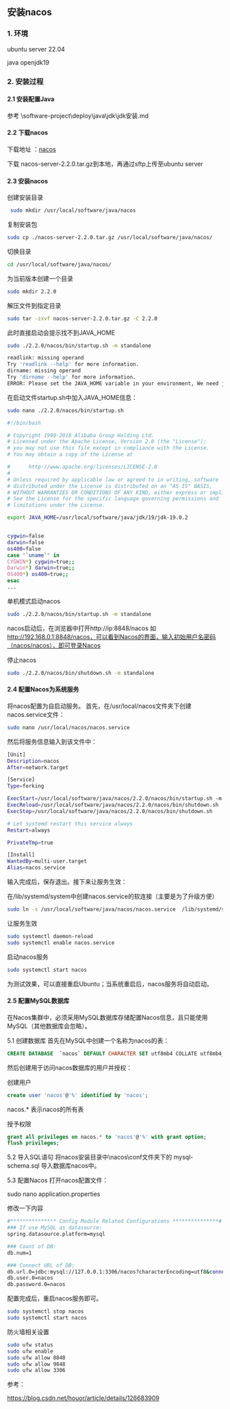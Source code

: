 ## 安装nacos

### 1. 环境

ubuntu server 22.04

java openjdk19



### 2. 安装过程

#### 2.1 安装配置Java

参考 \software-project\deploy\java\jdk\jdk安装.md

#### 2.2 下载nacos

下载地址 ：[nacos](https://github.com/alibaba/nacos)

下载 nacos-server-2.2.0.tar.gz到本地，再通过sftp上传至ubuntu server

#### 2.3 安装nacos

创建安装目录

```bash
 sudo mkdir /usr/local/software/java/nacos
```

复制安装包

```bash
sudo cp ./nacos-server-2.2.0.tar.gz /usr/local/software/java/nacos/
```

切换目录

```bash
cd /usr/local/software/java/nacos/
```

为当前版本创建一个目录

```bash
sudo mkdir 2.2.0
```

解压文件到指定目录

```bash
sudo tar -zxvf nacos-server-2.2.0.tar.gz -C 2.2.0
```

此时直接启动会提示找不到JAVA_HOME

```bash
sudo ./2.2.0/nacos/bin/startup.sh -m standalone

readlink: missing operand
Try 'readlink --help' for more information.
dirname: missing operand
Try 'dirname --help' for more information.
ERROR: Please set the JAVA_HOME variable in your environment, We need java(x64)! jdk8 or later is better! !!
```



在启动文件startup.sh中加入JAVA_HOME信息：

```bash
sudo nano ./2.2.0/nacos/bin/startup.sh
```

```bash
#!/bin/bash

# Copyright 1999-2018 Alibaba Group Holding Ltd.
# Licensed under the Apache License, Version 2.0 (the "License");
# you may not use this file except in compliance with the License.
# You may obtain a copy of the License at

#      http://www.apache.org/licenses/LICENSE-2.0
#
# Unless required by applicable law or agreed to in writing, software
# distributed under the License is distributed on an "AS IS" BASIS,
# WITHOUT WARRANTIES OR CONDITIONS OF ANY KIND, either express or implied.
# See the License for the specific language governing permissions and
# limitations under the License.

export JAVA_HOME=/usr/local/software/java/jdk/19/jdk-19.0.2


cygwin=false
darwin=false
os400=false
case "`uname`" in
CYGWIN*) cygwin=true;;
Darwin*) darwin=true;;
OS400*) os400=true;;
esac
...
```

单机模式启动nacos

```bash
sudo ./2.2.0/nacos/bin/startup.sh -m standalone
```

nacos启动后，在浏览器中打开http://ip:8848/nacos 如 http://192.168.0.1:8848/nacos，可以看到Nacos的界面，输入初始用户名密码（nacos/nacos），即可登录Nacos

停止nacos

```bash
sudo ./2.2.0/nacos/bin/shutdown.sh -m standalone
```



#### 2.4 配置Nacos为系统服务

将nacos配置为自启动服务。
首先，在/usr/local/nacos文件夹下创建nacos.service文件：

```bash
sudo nano /usr/local/nacos/nacos.service
```

然后将服务信息输入到该文件中：

```bash
[Unit]
Description=nacos
After=network.target

[Service]
Type=forking

ExecStart=/usr/local/software/java/nacos/2.2.0/nacos/bin/startup.sh -m standalone
ExecReload=/usr/local/software/java/nacos/2.2.0/nacos/bin/shutdown.sh
ExecStop=/usr/local/software/java/nacos/2.2.0/nacos/bin/shutdown.sh

# Let systemd restart this service always
Restart=always

PrivateTmp=true

[Install]
WantedBy=multi-user.target
Alias=nacos.service
```

输入完成后，保存退出。接下来让服务生效：

在/lib/systemd/system中创建nacos.service的软连接（主要是为了升级方便）

```bash
sudo ln -s /usr/local/software/java/nacos/nacos.service  /lib/systemd/system/nacos.service
```

让服务生效

```bash
sudo systemctl daemon-reload
sudo systemctl enable nacos.service
```

启动nacos服务

```bash
sudo systemctl start nacos
```

为测试效果，可以直接重启Ubuntu；当系统重启后，nacos服务将自动启动。



#### 2.5 配置MySQL数据库

在Nacos集群中，必须采用MySQL数据库存储配置Nacos信息，且只能使用MySQL（其他数据库会忽略）。

5.1 创建数据库
首先在MySQL中创建一个名称为nacos的表：

```sql
CREATE DATABASE  `nacos` DEFAULT CHARACTER SET utf8mb4 COLLATE utf8mb4_unicode_ci;
```


然后创建用于访问nacos数据库的用户并授权：

创建用户

```sql
create user 'nacos'@'%' identified by 'nacos';
```

nacos.* 表示nacos的所有表

授予权限

```sql
grant all privileges on nacos.* to 'nacos'@'%' with grant option;
flush privileges;
```

5.2 导入SQL语句
将nacos安装目录中\nacos\conf文件夹下的 mysql-schema.sql 导入数据库nacos中。

5.3 配置Nacos
打开nacos配置文件：

sudo nano application.properties

修改一下内容

```bash
#*************** Config Module Related Configurations ***************#
### If use MySQL as datasource:
spring.datasource.platform=mysql

### Count of DB:
db.num=1

### Connect URL of DB:
db.url.0=jdbc:mysql://127.0.0.1:3306/nacos?characterEncoding=utf8&connectTimeout=1000&socketTimeout=3000&autoReconnect=true&useUnicode=true&useSSL=fals>
db.user.0=nacos
db.password.0=nacos
```

配置完成后，重启nacos服务即可。

```bash
sudo systemctl stop nacos
sudo systemctl start nacos
```



防火墙相关设置

```bash
sudo ufw status
sudo ufw enable
sudo ufw allow 8848
sudo ufw allow 9848
sudo ufw allow 3306
```

参考：

https://blog.csdn.net/houor/article/details/126683909